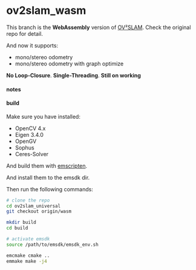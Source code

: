 # ov2slam_wasm

This branch is the **WebAssembly** version of [OV²SLAM](https://github.com/ov2slam/ov2slam). Check the original repo for detail.

And now it supports:
- mono/stereo odometry
- mono/stereo odometry with graph optimize

**No Loop-Closure**.
**Single-Threading**.
**Still on working**

#### notes


#### build
Make sure you have installed:
- OpenCV 4.x
- Eigen 3.4.0
- OpenGV
- Sophus
- Ceres-Solver

And build them with [emscripten](https://emscripten.org/).

And install them to the emsdk dir.

Then run the following commands:
```sh
# clone the repo
cd ov2slam_universal
git checkout origin/wasm

mkdir build
cd build

# activate emsdk
source /path/to/emsdk/emsdk_env.sh

emcmake cmake ..
emmake make -j4
```
